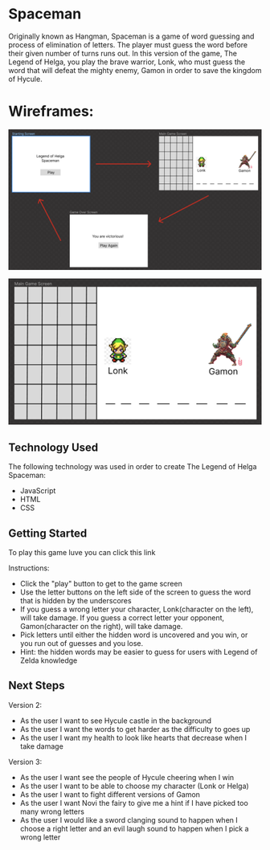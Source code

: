 # Spaceman
Originally known as Hangman, Spaceman is a game of word guessing and process of elimination of letters. The player must guess the word before their given number of turns runs out. In this version of the game, The Legend of Helga, you play the brave warrior, Lonk, who must guess the word that will defeat the mighty enemy, Gamon in order to save the kingdom of Hycule.

# Wireframes:

!["Whole Game"](Images/WholeGame.png)

!["Game Screen"](Images/GameScreen.png)

## Technology Used
The following technology was used in order to create The Legend of Helga Spaceman:

* JavaScript
* HTML
* CSS

## Getting Started

To play this game luve you can click this link

Instructions:

* Click the "play" button to get to the game screen
* Use the letter buttons on the left side of the screen to guess the word that is hidden by the underscores
* If you guess a wrong letter your character, Lonk(character on the left), will take damage. If you guess a correct letter your opponent, Gamon(character on the right), will take damage.
* Pick letters until either the hidden word is uncovered and you win, or you run out of guesses and you lose.
* Hint: the hidden words may be easier to guess for users with Legend of Zelda knowledge

## Next Steps

Version 2:

* As the user I want to see Hycule castle in the background
* As the user I want the words to get harder as the difficulty to goes up
* As the user I want my health to look like hearts that decrease when I take damage

Version 3:

* As the user I want see the people of Hycule cheering when I win
* As the user I want to be able to choose my character (Lonk or Helga)
* As the user I want to fight different versions of Gamon
* As the user I want Novi the fairy to give me a hint if I have picked too many wrong letters
* As the user I would like a sword clanging sound to happen when I choose a right letter and an evil laugh sound to happen when I pick a wrong letter

